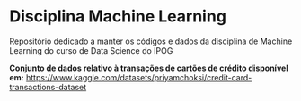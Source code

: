 # Disciplina Machine Learning
Repositório dedicado a manter os códigos e dados da disciplina de Machine Learning do curso de Data Science do IPOG

**Conjunto de dados relativo à transações de cartões de crédito disponível em:**
https://www.kaggle.com/datasets/priyamchoksi/credit-card-transactions-dataset
